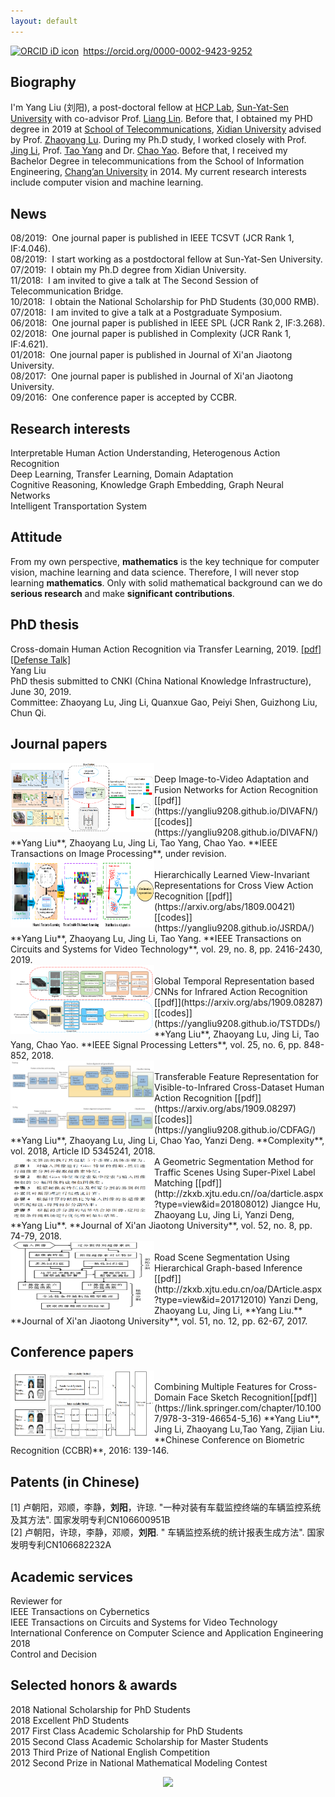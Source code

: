 ```yaml
---
layout: default
---
```

<div itemscope itemtype="https://schema.org/Person"><a itemprop="sameAs" content="https://orcid.org/0000-0002-9423-9252" href="https://orcid.org/0000-0002-9423-9252" target="orcid.widget" rel="noopener noreferrer" style="vertical-align:top;"><img src="https://orcid.org/sites/default/files/images/orcid_16x16.png" style="width:1em;margin-right:.5em;" alt="ORCID iD icon">https://orcid.org/0000-0002-9423-9252</a></div>   

## Biography
I'm Yang Liu (刘阳), a post-doctoral fellow at [HCP Lab](http://www.sysu-hcp.net/home/), [Sun-Yat-Sen University](http://www.sysu.edu.cn/) with co-advisor Prof. [Liang Lin](http://www.linliang.net/). Before that, I obtained my PHD degree in 2019 at [School of Telecommunications](http://ste.xidian.edu.cn/), [Xidian University](https://www.xidian.edu.cn/) advised by Prof. [Zhaoyang Lu](http://web.xidian.edu.cn/zhylu/). During my Ph.D study, I worked closely with Prof. [Jing Li](https://web.xidian.edu.cn/jingli/), Prof. [Tao Yang](http://teacher.nwpu.edu.cn/taoyang.html) and Dr. [Chao Yao](https://scholar.google.com/citations?user=n6w02qoAAAAJ&hl=en). Before that, I received my Bachelor Degree in telecommunications from the School of Information Engineering, [Chang’an University](http://www.chd.edu.cn/) in 2014. My current research interests include computer vision and machine learning.  

## News
08/2019:&nbsp;   One journal paper is published in IEEE TCSVT (JCR Rank 1, IF:4.046).   
08/2019:&nbsp;   I start working as a postdoctoral fellow at Sun-Yat-Sen University.       
07/2019:&nbsp;   I obtain my Ph.D degree from Xidian University.   
11/2018:&nbsp;   I am invited to give a talk at The Second Session of Telecommunication Bridge.  
10/2018:&nbsp;   I obtain the National Scholarship for PhD Students (30,000 RMB).    
07/2018:&nbsp;   I am invited to give a talk at a Postgraduate Symposium.   
06/2018:&nbsp;   One journal paper is published in IEEE SPL (JCR Rank 2, IF:3.268).  
02/2018:&nbsp;   One journal paper is published in Complexity (JCR Rank 1, IF:4.621).   
01/2018:&nbsp;   One journal paper is published in Journal of Xi'an Jiaotong University.  
08/2017:&nbsp;   One journal paper is published in Journal of Xi'an Jiaotong University.  
09/2016:&nbsp;   One conference paper is accepted by CCBR.  

## Research interests
Interpretable Human Action Understanding, Heterogenous Action Recognition  
Deep Learning, Transfer Learning, Domain Adaptation  
Cognitive Reasoning, Knowledge Graph Embedding, Graph Neural Networks  
Intelligent Transportation System  

## Attitude
From my own perspective, **mathematics** is the key technique for computer vision, machine learning and data science. Therefore, I will never stop learning **mathematics**. Only with solid mathematical background can we do **serious research** and make **significant contributions**.   

## PhD thesis  
Cross-domain Human Action Recognition via Transfer Learning, 2019. [[pdf]]((https://yangliu9208.github.io/home/))[[Defense Talk]]((https://yangliu9208.github.io/home/))    
Yang Liu    
PhD thesis submitted to CNKI (China National Knowledge Infrastructure), June 30, 2019.    
Committee: Zhaoyang Lu, Jing Li, Quanxue Gao, Peiyi Shen, Guizhong Liu, Chun Qi.  

## Journal papers  
<div align="left">
          <a>
            <img border="0" src="./TIP.png" align="left" width="230" height="110">
          </a> 
</div>
Deep Image-to-Video Adaptation and Fusion Networks for Action Recognition [[pdf]](https://yangliu9208.github.io/DIVAFN/)[[codes]](https://yangliu9208.github.io/DIVAFN/)             
**Yang Liu**, Zhaoyang Lu, Jing Li, Tao Yang, Chao Yao.    
**IEEE Transactions on Image Processing**, under revision.    

<div align="left">
          <a>
            <img border="0" src="./TCSVT.png" align="left" width="230" height="110">
          </a> 
</div>
Hierarchically Learned View-Invariant Representations for Cross View Action Recognition [[pdf]](https://arxiv.org/abs/1809.00421)[[codes]](https://yangliu9208.github.io/JSRDA/)     
**Yang Liu**, Zhaoyang Lu, Jing Li, Tao Yang.  
**IEEE Transactions on Circuits and Systems for Video Technology**, vol. 29, no. 8, pp. 2416-2430, 2019.   
  

<div align="left">
          <a>
            <img border="0" src="./SPL.png" align="left" width="230" height="110">
          </a> 
</div>
Global Temporal Representation based CNNs for Infrared Action Recognition [[pdf]](https://arxiv.org/abs/1909.08287)[[codes]](https://yangliu9208.github.io/TSTDDs/)          
**Yang Liu**, Zhaoyang Lu, Jing Li, Tao Yang, Chao Yao.   
**IEEE Signal Processing Letters**, vol. 25, no. 6, pp. 848-852, 2018.   

<div align="left">
          <a>
            <img border="0" src="./Complexity.png" align="left" width="230" height="110">
          </a> 
</div>
Transferable Feature Representation for Visible-to-Infrared Cross-Dataset Human Action Recognition [[pdf]](https://arxiv.org/abs/1909.08297)[[codes]](https://yangliu9208.github.io/CDFAG/)       
**Yang Liu**, Zhaoyang Lu, Jing Li, Chao Yao, Yanzi Deng.  
**Complexity**, vol. 2018, Article ID 5345241, 2018.    

<div align="left">
          <a>
            <img border="0" src="./XJT1.png" align="left" width="230" height="100">
          </a> 
</div>
A Geometric Segmentation Method for Traffic Scenes Using Super-Pixel Label Matching [[pdf]](http://zkxb.xjtu.edu.cn//oa/darticle.aspx?type=view&id=201808012)        
Jiangce Hu, Zhaoyang Lu, Jing Li, Yanzi Deng, **Yang Liu**.  
**Journal of Xi'an Jiaotong University**, vol. 52, no. 8, pp. 74-79, 2018.  
 
<div align="left">
          <a>
            <img border="0" src="./XJT2.png" align="left" width="230" height="110">
          </a> 
</div>
Road Scene Segmentation Using Hierarchical Graph-based Inference [[pdf]](http://zkxb.xjtu.edu.cn/oa/DArticle.aspx?type=view&id=201712010)   
Yanzi Deng, Zhaoyang Lu, Jing Li, **Yang Liu.**  
**Journal of Xi'an Jiaotong University**, vol. 51, no. 12, pp. 62-67, 2017.  

 
## Conference papers 
<div align="left">
          <a>
            <img border="0" src="./CCBR.png" align="left" width="230" height="110">
          </a> 
</div>
Combining Multiple Features for Cross-Domain Face Sketch Recognition[[pdf]](https://link.springer.com/chapter/10.1007/978-3-319-46654-5_16)        
**Yang Liu**, Jing Li, Zhaoyang Lu,Tao Yang, Zijian Liu.  
**Chinese Conference on Biometric Recognition (CCBR)**, 2016: 139-146.   

## Patents (in Chinese) 
[1] 卢朝阳，邓顺，李静，**刘阳**，许琼. "一种对装有车载监控终端的车辆监控系统及其方法". 国家发明专利CN106600951B    
[2] 卢朝阳，许琼，李静，邓顺，**刘阳**. " 车辆监控系统的统计报表生成方法". 国家发明专利CN106682232A  

## Academic services 
Reviewer for   
IEEE Transactions on Cybernetics  
IEEE Transactions on Circuits and Systems for Video Technology  
International Conference on Computer Science and Application Engineering 2018  
Control and Decision  

## Selected honors & awards  
2018 National Scholarship for PhD Students  
2018 Excellent PhD Students      
2017 First Class Academic Scholarship for PhD Students  
2015 Second Class Academic Scholarship for Master Students   
2013 Third Prize of National English Competition   
2012 Second Prize in National Mathematical Modeling Contest

<div align="center">
<a href="https://clustrmaps.com/site/1afab"  title="Visit tracker"><img src="//www.clustrmaps.com/map_v2.png?d=4gcumkWOGcGMkP7mPeNRWlKjBOWOoFnp4f3NrPlhG8U&cl=ffffff" /></a>
</div> 
